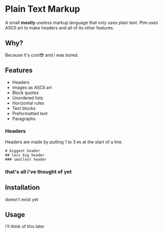 # Plain Text Markup

A small **mostly** useless markup language that only uses plain text. Ptm uses ASCII art to make headers and all of its other features.

## Why?
Because it's cool😎 and i was bored.

## Features
- Headers
- Images as ASCII art
- Block quotes
- Unordered lists
- Horizontal rules
- Text blocks
- Preformatted text
- Paragraphs

### Headers
Headers are made by putting 1 to 3 `#`s at the start of a line.
```
# biggest header
## less big header
### smallest header
```
### that's all i've thought of yet

## Installation
doesn't exist yet

## Usage
i'll think of this later